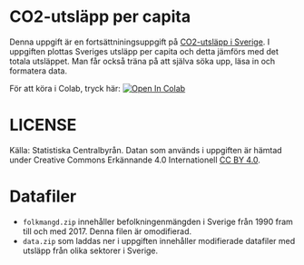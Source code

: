 # CO2-utsläpp per capita
Denna uppgift är en fortsättniningsuppgift på [CO2-utsläpp i Sverige](https://github.com/lunduniversity/schoolprog-satellite/blob/master/exercises/co2_emission_sweden). I uppgiften plottas Sveriges utsläpp per capita och detta jämförs med det totala utsläppet. Man får också träna på att själva söka upp, läsa in och formatera data.

För att köra i Colab, tryck här: [![Open In Colab](https://colab.research.google.com/assets/colab-badge.svg)](https://colab.research.google.com/github/lunduniversity/schoolprog-satellite/blob/master/exercises/co2_per_capita/co2_sweden_per_capita.ipynb)


# LICENSE
Källa: Statistiska Centralbyrån. Datan som används i uppgiften är hämtad under Creative Commons Erkännande 4.0 Internationell [CC BY 4.0](https://creativecommons.org/licenses/by/4.0/deed.sv).

# Datafiler
- `folkmangd.zip` innehåller befolkningenmängden i Sverige från 1990 fram till och med 2017. Denna filen är omodifierad.
- `data.zip` som laddas ner i uppgiften innehåller modifierade datafiler med utsläpp från olika sektorer i Sverige.

